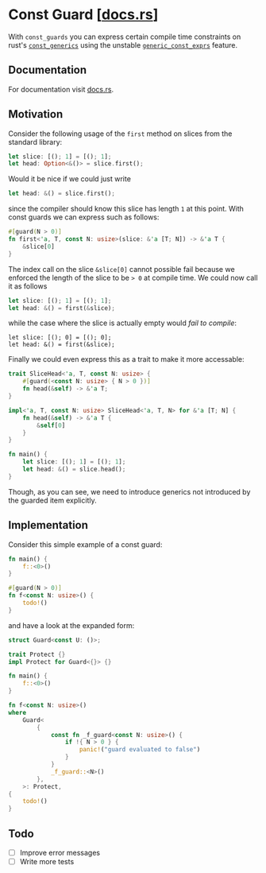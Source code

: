 # Const Guard [[docs.rs](https://docs.rs/const-guards)]
With `const_guards` you can express certain compile time constraints on rust's [`const_generics`](https://github.com/rust-lang/rust/issues/44580) using the unstable [`generic_const_exprs`](https://github.com/rust-lang/rust/issues/76560) feature.

## Documentation
For documentation visit [docs.rs](https://docs.rs/const-guards).

## Motivation
Consider the following usage of the `first` method on slices from the standard library: 
```rust
let slice: [(); 1] = [(); 1];
let head: Option<&()> = slice.first();
``` 
Would it be nice if we could just write
```rust
let head: &() = slice.first();
```
since the compiler should know this slice has length `1` at this point.
With const guards we can express such as follows:
```rust
#[guard(N > 0)]
fn first<'a, T, const N: usize>(slice: &'a [T; N]) -> &'a T {
    &slice[0]
}
```
The index call on the slice `&slice[0]` cannot possible fail because we enforced the length of the slice to be `> 0` at compile time. We could now call it as follows 
```rust
let slice: [(); 1] = [(); 1];
let head: &() = first(&slice);
```
while the case where the slice is actually empty would _fail to compile_:
```
let slice: [(); 0] = [(); 0];
let head: &() = first(&slice);
```
Finally we could even express this as a trait to make it more accessable:
```rust
trait SliceHead<'a, T, const N: usize> {
    #[guard(<const N: usize> { N > 0 })]
    fn head(&self) -> &'a T;
}

impl<'a, T, const N: usize> SliceHead<'a, T, N> for &'a [T; N] {
    fn head(&self) -> &'a T {
        &self[0]
    }
}

fn main() {
    let slice: [(); 1] = [(); 1];
    let head: &() = slice.head();
}
```
Though, as you can see, we need to introduce generics not introduced by the guarded item explicitly.

## Implementation
Consider this simple example of a const guard:
```rust
fn main() {
    f::<0>()
}

#[guard(N > 0)]
fn f<const N: usize>() {
    todo!()
}
```
and have a look at the expanded form:
```rust
struct Guard<const U: ()>;

trait Protect {}
impl Protect for Guard<{}> {}

fn main() {
    f::<0>()
}

fn f<const N: usize>()
where
    Guard<
        {
            const fn _f_guard<const N: usize>() {
                if !{ N > 0 } {
                    panic!("guard evaluated to false")
                }
            }
            _f_guard::<N>()
        },
    >: Protect,
{
    todo!()
}
```

## Todo

- [ ] Improve error messages
- [ ] Write more tests